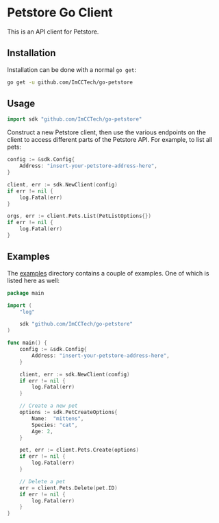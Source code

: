 # Petstore Go Client

This is an API client for Petstore.

## Installation

Installation can be done with a normal `go get`:

```bash
go get -u github.com/ImCCTech/go-petstore
```

## Usage

```go
import sdk "github.com/ImCCTech/go-petstore"
```

Construct a new Petstore client, then use the various endpoints on the client to
access different parts of the Petstore API. For example, to list
all pets:

```go
config := &sdk.Config{
	Address: "insert-your-petstore-address-here",
}

client, err := sdk.NewClient(config)
if err != nil {
	log.Fatal(err)
}

orgs, err := client.Pets.List(PetListOptions{})
if err != nil {
	log.Fatal(err)
}
```

## Examples

The [examples](https://github.com/scottwinkler/go-petstore/tree/master/examples) directory
contains a couple of examples. One of which is listed here as well:

```go
package main

import (
	"log"

	sdk "github.com/ImCCTech/go-petstore"
)

func main() {
	config := &sdk.Config{
		Address: "insert-your-petstore-address-here",
	}

	client, err := sdk.NewClient(config)
	if err != nil {
		log.Fatal(err)
	}

	// Create a new pet
	options := sdk.PetCreateOptions{
        Name:  "mittens",
        Species: "cat",
        Age: 2,
	}

	pet, err := client.Pets.Create(options)
	if err != nil {
		log.Fatal(err)
	}

	// Delete a pet
	err = client.Pets.Delete(pet.ID)
	if err != nil {
		log.Fatal(err)
	}
}
```
